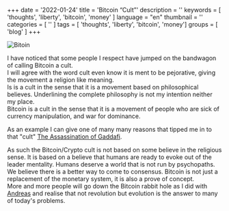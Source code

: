 +++
date = '2022-01-24'
title = 'Bitcoin “Cult”'
description = ''
keywords = [ 'thoughts', 'liberty', 'bitcoin', 'money' ]
language = "en"
thumbnail = ''
categories = [ '' ]
tags = [ 'thoughts', 'liberty', 'bitcoin', 'money']
groups = [ 'blog' ]
+++

![Bitoin](/img/bitoin-cult.jpeg)  

I have noticed that some people I respect have jumped on the bandwagon of calling Bitcoin a cult.  
I will agree with the word cult even know it is ment to be pejorative, giving the movement a religion like meaning.   
Is is a cult in the sense that it is a movement based on philosophical believes. Underlining the complete philosophy is not my intention neither my place.  
Bitcoin is a cult in the sense that it is a movement of people who are sick of currency manipulation, and war for dominance.  

As an example I can give one of many many reasons that tipped me in to that "cult" [The Assassination of Gaddafi](
https://www.corbettreport.com/the-assassination-of-gaddafi-grtv-backgrounder/).  

As such the Bitcoin/Crypto cult is not based on some believe in the religious sense. It is based on a believe that humans are ready to evoke out of the leader mentality. Humans deserve a world that is not run by psychopaths. We believe there is a better way to come to consensus. Bitcoin is not just a replacement of the monetary system, it is also a prove of concept.  
More and more people will go down the Bitcoin rabbit hole as I did with [Andreas](https://aantonop.com/) and realise that not revolution but evolution is the answer to many of today's problems.